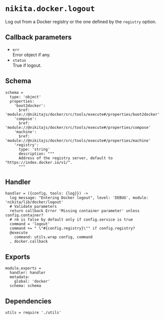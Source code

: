 
# `nikita.docker.logout`

Log out from a Docker registry or the one defined by the `registry` option.

## Callback parameters

* `err`   
  Error object if any.   
* `status`   
  True if logout.

## Schema

    schema =
      type: 'object'
      properties:
        'boot2docker':
          $ref: 'module://@nikitajs/docker/src/tools/execute#/properties/boot2docker'
        'compose':
          $ref: 'module://@nikitajs/docker/src/tools/execute#/properties/compose'
        'machine':
          $ref: 'module://@nikitajs/docker/src/tools/execute#/properties/machine'
        'registry':
          type: 'string'
          description: """
          Address of the registry server, default to "https://index.docker.io/v1/".
          """

## Handler

    handler = ({config, tools: {log}}) ->
      log message: "Entering Docker logout", level: 'DEBUG', module: 'nikita/lib/docker/logout'
      # Validate parameters
      return callback Error 'Missing container parameter' unless config.container?
      # rm is false by default only if config.service is true
      command = 'logout'
      command += " \"#{config.registry}\"" if config.registry?
      @execute
        command: utils.wrap config, command
      , docker.callback

## Exports

    module.exports =
      handler: handler
      metadata:
        global: 'docker'
      schema: schema

## Dependencies

    utils = require './utils'
